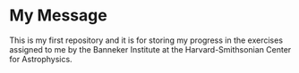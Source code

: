 # My Message
This is my first repository and it is for storing my progress in the exercises assigned to me by the Banneker Institute at the Harvard-Smithsonian Center for Astrophysics.
